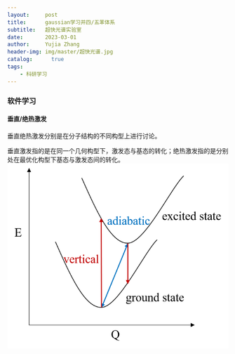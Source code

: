 ```yaml
---
layout:     post
title:      gaussian学习并四/五苯体系
subtitle:   超快光谱实验室
date:       2023-03-01
author:     Yujia Zhang
header-img: img/master/超快光谱.jpg
catalog: 	  true
tags:
    - 科研学习
---
```

### 软件学习

#### 垂直/绝热激发
垂直绝热激发分别是在分子结构的不同构型上进行讨论。

垂直激发指的是在同一个几何构型下，激发态与基态的转化；绝热激发指的是分别处在最优化构型下基态与激发态间的转化。
![光电转化图像](https://github.com/Touwaya/Touwaya.github.io/blob/master/img-post/Master/2023-03-01-exciteModel.png)

